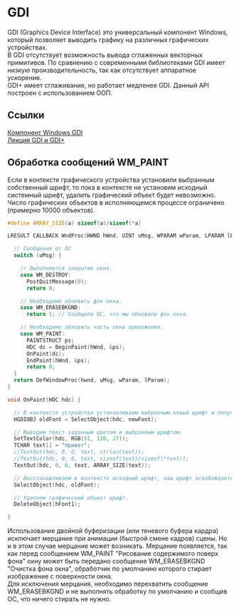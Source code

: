 # GDI
GDI (Graphics Device Interface) это универсальный компонент Windоws, который позволяет выводить графику на различных графических устройствах.  
В GDI отсутствует возможность вывода сглаженных векторных примитивов. 
По сравнению с современными библиотеками GDI имеет низкую производительность, так как отсутствует аппаратное ускорение.  
GDI+ имеет сглаживание, но работает медленее GDI. Данный API построен с использованием ООП.

## Ссылки 
[Компонент Windows GDI](https://learn.microsoft.com/ru-ru/windows/win32/gdi/windows-gdi)  
[Лекция GDI и GDI+](https://www.youtube.com/watch?v=VrneWOhqGVQ)  

## Обработка сообщений WM_PAINT
Если в контексте графического устройства установили выбранным собственный шрифт, то пока в контексте не установим исходный системный шрифт, удалить графический объект будет невозможно.  
Число графических объектов в исполняющемся процессе ограничено (примерно 10000 объектов).
```c++
#define ARRAY_SIZE(a) sizeof(a)/sizeof(*a)

LRESULT CALLBACK WndProc(HWND hWnd, UINT uMsg, WPARAM wParam, LPARAM lParam) {

  // Сообщения от ОС
  switch (uMsg) {

    // Выполняется закрытие окна.
    case WM_DESTROY:
      PostQuitMessage(0);
      return 0;

    // Необходимо обновить фон окна.
    case WM_ERASEBKGND:
      return 1; // Сообщили ОС, что мы обновили фон окна.

    // Необходимо обновить часть окна приложения.
    case WM_PAINT:
      PAINTSTRUCT ps;
      HDC dc = BeginPaint(hWnd, &ps);
      OnPaint(dc);
      EndPaint(hWnd, &ps);
      return 0;
  }
  return DefWindowProc(hwnd, uMsg, wParam, lParam);
}

void OnPaint(HDC hdc) {

  // В контексте устройства устанавливаем выбранным новый шрифт и получаем предыдущий шрифт.
  HGDIOBJ oldFont = SelectObject(hdc, newFont);

  // Выводим текст заданным цветом и выбранным шрифтом.
  SetTextColor(hdc, RGB(51, 120, 27));
  TCHAR text[] = "привет";
  //TextOut(hdc, 0, 0, text, strlen(text));
  //TextOut(hdc, 0, 0, text, sizeof(text)/sizeof(*text));
  TextOut(hdc, 0, 0, text, ARRAY_SIZE(text));  

  // Восстанавливаем в контексте исходный шрифт, наш шрифт освобождается.
  SelectObject(hdc, oldFont);

  // Удаляем графический объект шрифт.
  DeleteObject(hFont1);

}
```
Использование двойной буферизации (или теневого буфера кардра) исключает мерцание при анимации (быстрой смене кадров) сцены. Но и в этом случае мерцание может возникать.
Мерцание появляется, так как перед сообщением WM_PAINT "Рисование содержимого поверх фона" окну может быть передано сообщение WM_ERASEBKGND "Очистка фона окна", обработчик по умолчанию которого стирает изображение с поверхности окна.  
Для исключения мерцания, необходимо перехватить сообщение WM_ERASEBKGND и не выполнять обработку по умолчанию и сообщив ОС, что ничего стирать не нужно.
